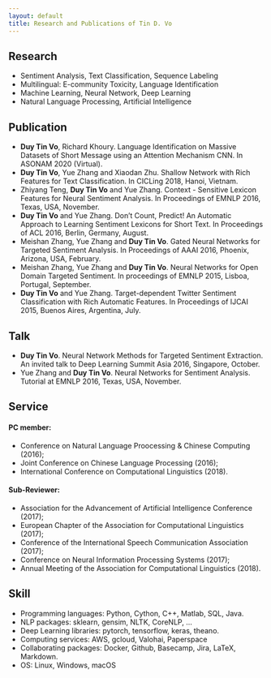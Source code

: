 ```yaml
---
layout: default
title: Research and Publications of Tin D. Vo
---
```


## Research  
- Sentiment Analysis, Text Classification, Sequence Labeling  
- Multilingual: E-community Toxicity, Language Identification  
- Machine Learning, Neural Network, Deep Learning  
- Natural Language Processing, Artificial Intelligence  

## Publication
- __Duy Tin Vo__, Richard Khoury. Language Identification on Massive Datasets of Short Message using an Attention Mechanism CNN. In ASONAM 2020 (Virtual).
- __Duy Tin Vo__, Yue Zhang and Xiaodan Zhu. Shallow Network with Rich Features for Text Classification. In CICLing 2018, Hanoi, Vietnam.
- Zhiyang Teng, __Duy Tin Vo__ and Yue Zhang. Context - Sensitive Lexicon Features for Neural Sentiment Analysis. In Proceedings of EMNLP 2016, Texas, USA, November.
- __Duy Tin Vo__ and Yue Zhang. Don’t Count, Predict! An Automatic Approach to Learning Sentiment Lexicons for Short Text. In Proceedings of ACL 2016, Berlin, Germany, August.
- Meishan Zhang, Yue Zhang and __Duy Tin Vo__. Gated Neural Networks for Targeted Sentiment Analysis. In Proceedings of AAAI 2016, Phoenix, Arizona, USA, February.
- Meishan Zhang, Yue Zhang and __Duy Tin Vo__. Neural Networks for Open Domain Targeted Sentiment. In proceedings of EMNLP 2015, Lisboa, Portugal, September.
- __Duy Tin Vo__ and Yue Zhang. Target-dependent Twitter Sentiment Classification with Rich Automatic Features. In Proceedings of IJCAI 2015, Buenos Aires, Argentina, July.  

## Talk  
- __Duy Tin Vo__. Neural Network Methods for Targeted Sentiment Extraction. An invited talk to Deep Learning Summit Asia 2016, Singapore, October.
- Yue Zhang and __Duy Tin Vo__. Neural Networks for Sentiment Analysis. Tutorial at EMNLP 2016, Texas, USA, November.

## Service  
#### PC member: 
- Conference on Natural Language Proocessing & Chinese Computing (2016);  
- Joint Conference on Chinese Language Processing (2016);  
- International Conference on Computational Linguistics (2018).

#### Sub-Reviewer:  
- Association for the Advancement of Artificial Intelligence Conference (2017);  
- European Chapter of the Association for Computational Linguistics (2017);  
- Conference of the International Speech Communication Association (2017);  
- Conference on Neural Information Processing Systems (2017);  
- Annual Meeting of the Association for Computational Linguistics (2018).  

## Skill  
- Programming languages: Python, Cython, C++, Matlab, SQL, Java.
- NLP packages: sklearn, gensim, NLTK, CoreNLP, ...
- Deep Learning libraries: pytorch, tensorflow, keras, theano.
- Computing services: AWS, gcloud, Valohai, Paperspace
- Collaborating packages: Docker, Github, Basecamp, Jira, LaTeX, Markdown.
- OS: Linux, Windows, macOS  
